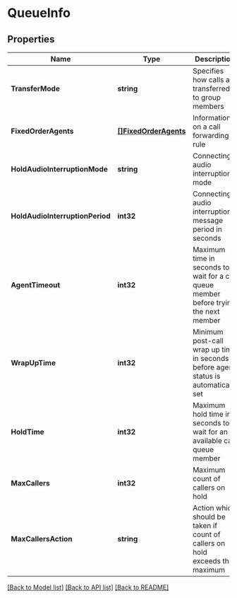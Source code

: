 # QueueInfo

## Properties

Name | Type | Description | Notes
------------ | ------------- | ------------- | -------------
**TransferMode** | **string** | Specifies how calls are transferred to group members | [optional] 
**FixedOrderAgents** | [**[]FixedOrderAgents**](FixedOrderAgents.md) | Information on a call forwarding rule | [optional] 
**HoldAudioInterruptionMode** | **string** | Connecting audio interruption mode | [optional] 
**HoldAudioInterruptionPeriod** | **int32** | Connecting audio interruption message period in seconds | [optional] 
**AgentTimeout** | **int32** | Maximum time in seconds to wait for a call queue member before trying the next member | [optional] 
**WrapUpTime** | **int32** | Minimum post-call wrap up time in seconds before agent status is automatically set | [optional] 
**HoldTime** | **int32** | Maximum hold time in seconds to wait for an available call queue member | [optional] 
**MaxCallers** | **int32** | Maximum count of callers on hold | [optional] 
**MaxCallersAction** | **string** | Action which should be taken if count of callers on hold exceeds the maximum | [optional] 

[[Back to Model list]](../README.md#documentation-for-models) [[Back to API list]](../README.md#documentation-for-api-endpoints) [[Back to README]](../README.md)


